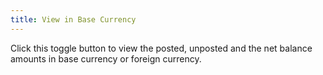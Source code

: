 ```yaml
---
title: View in Base Currency
---
```



Click this toggle button to view the posted, unposted  and the net balance amounts in base currency or foreign currency.
